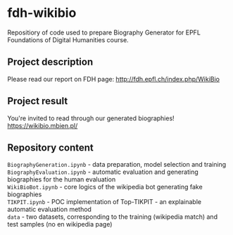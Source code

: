 # fdh-wikibio

Repositiory of code used to prepare Biography Generator for EPFL Foundations of Digital Humanities course.

## Project description

Please read our report on FDH page: http://fdh.epfl.ch/index.php/WikiBio

## Project result

You're invited to read through our generated biographies!
https://wikibio.mbien.pl/

## Repository content

`BiographyGeneration.ipynb` - data preparation, model selection and training  
`BiographyEvaluation.ipynb` - automatic evaluation and generating biographies for the human evaluation  
`WikiBioBot.ipynb` - core logics of the wikipedia bot generating fake biographies  
`TIKPIT.ipynb` - POC implementation of Top-TIKPIT - an explainable automatic evaluation method  
`data` - two datasets, corresponding to the training (wikipedia match) and test samples (no en wikipedia page)